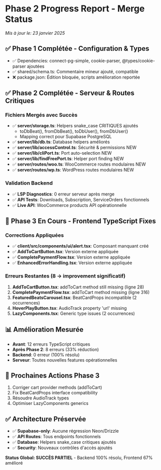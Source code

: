# Phase 2 Progress Report - Merge Status
*Mis à jour le: 23 janvier 2025*

## ✅ Phase 1 Complétée - Configuration & Types
- ✅ Dependencies: connect-pg-simple, cookie-parser, @types/cookie-parser ajoutées
- ✅ shared/schema.ts: Commentaire mineur ajouté, compatible
- ❌ package.json: Édition bloquée, scripts amélioration reportée

## ✅ Phase 2 Complétée - Serveur & Routes Critiques
### Fichiers Mergés avec Succès
- ✅ **server/storage.ts**: Helpers snake_case CRITIQUES ajoutés
  - toDbBeat(), fromDbBeat(), toDbUser(), fromDbUser()
  - Mapping correct pour Supabase PostgreSQL
- ✅ **server/lib/db.ts**: Database helpers améliorés
- ✅ **server/lib/accessControl.ts**: Sécurité & permissions NEW
- ✅ **server/lib/cliPort.ts**: Port auto-selection NEW  
- ✅ **server/lib/findFreePort.ts**: Helper port finding NEW
- ✅ **server/routes/woo.ts**: WooCommerce routes modulaires NEW
- ✅ **server/routes/wp.ts**: WordPress routes modulaires NEW

### Validation Backend
- ✅ **LSP Diagnostics**: 0 erreur serveur après merge
- ✅ **API Tests**: Downloads, Subscription, ServiceOrders fonctionnels
- ✅ **Live API**: WooCommerce products API opérationnelle

## 🔧 Phase 3 En Cours - Frontend TypeScript Fixes
### Corrections Appliquées
- ✅ **client/src/components/ui/alert.tsx**: Composant manquant créé
- ✅ **AddToCartButton.tsx**: Version externe appliquée  
- ✅ **CompletePaymentFlow.tsx**: Version externe appliquée
- ✅ **EnhancedErrorHandling.tsx**: Version externe appliquée

### Erreurs Restantes (8 → improvement significatif)
1. **AddToCartButton.tsx**: addToCart method still missing (ligne 28)
2. **CompletePaymentFlow.tsx**: addToCart method missing (ligne 316)
3. **FeaturedBeatsCarousel.tsx**: BeatCardProps incompatible (2 occurrences)
4. **HoverPlayButton.tsx**: AudioTrack property 'url' missing
5. **LazyComponents.tsx**: Generic type issues (2 occurrences)

## 📊 Amélioration Mesurée
- **Avant**: 12 erreurs TypeScript critiques
- **Après Phase 2**: 8 erreurs (33% réduction)
- **Backend**: 0 erreur (100% résolu)
- **Serveur**: Toutes nouvelles features opérationnelles

## 🎯 Prochaines Actions Phase 3
1. Corriger cart provider methods (addToCart)
2. Fix BeatCardProps interface compatibility  
3. Résoudre AudioTrack types
4. Optimiser LazyComponents generics

## ✅ Architecture Préservée
- ✅ **Supabase-only**: Aucune régression Neon/Drizzle
- ✅ **API Routes**: Tous endpoints fonctionnels
- ✅ **Database**: Helpers snake_case critiques ajoutés
- ✅ **Security**: Nouveaux contrôles d'accès ajoutés

**Status Global: SUCCÈS PARTIEL** - Backend 100% résolu, Frontend 67% amélioré